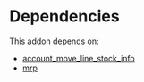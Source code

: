 # Dependencies

This addon depends on:

- [account_move_line_stock_info](https://github.com/bringout/oca-workflow-process)
- [mrp](https://github.com/bringout/oca-ocb-mrp/tree/e8e8678176d39f14faf1d1666bd7344bba486fd5/odoo-bringout-oca-ocb-mrp)
